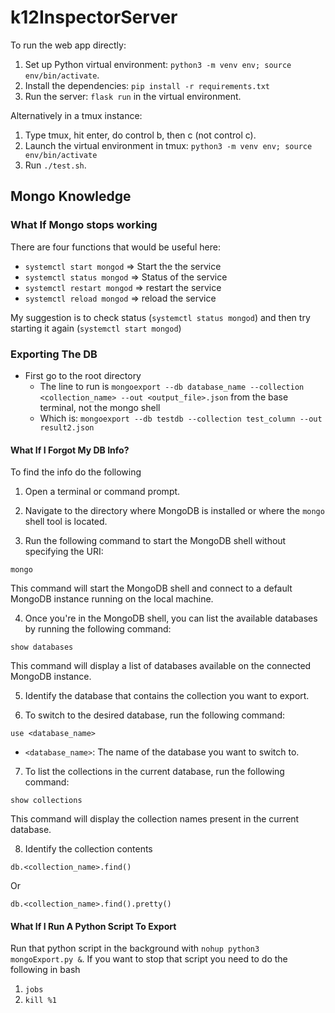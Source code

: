 # k12InspectorServer

To run the web app directly:
1. Set up Python virtual environment: `python3 -m venv env; source env/bin/activate`.
2. Install the dependencies: `pip install -r requirements.txt`
3. Run the server: `flask run` in the virtual environment.

Alternatively in a tmux instance: 
1. Type tmux, hit enter, do control b, then c (not control c).
2. Launch the virtual environment in tmux: `python3 -m venv env; source env/bin/activate`
3. Run `./test.sh`. 




## Mongo Knowledge 

### What If Mongo stops working 
There are four functions that would be useful here:
- `systemctl start mongod` => Start the the service
- `systemctl status mongod` => Status of the service
- `systemctl restart mongod` => restart the service
- `systemctl reload mongod` => reload the service

My suggestion is to check status (`systemctl status mongod`) and then try starting it again (`systemctl start mongod`)



### Exporting The DB
- First go to the root directory 
    - The line to run is `mongoexport --db database_name --collection <collection_name> --out <output_file>.json` from the base terminal, not the mongo shell
    - Which is: `mongoexport --db testdb --collection test_column --out result2.json`

#### What If I Forgot My DB Info?
To find the info do the following 

1. Open a terminal or command prompt.

2. Navigate to the directory where MongoDB is installed or where the `mongo` shell tool is located.

3. Run the following command to start the MongoDB shell without specifying the URI:
```
mongo
```

This command will start the MongoDB shell and connect to a default MongoDB instance running on the local machine.

4. Once you're in the MongoDB shell, you can list the available databases by running the following command:
```
show databases
```

This command will display a list of databases available on the connected MongoDB instance.

5. Identify the database that contains the collection you want to export.

6. To switch to the desired database, run the following command:
```
use <database_name>
```
   - `<database_name>`: The name of the database you want to switch to.

7. To list the collections in the current database, run the following command:
```
show collections
```

This command will display the collection names present in the current database.

8. Identify the collection contents 

```
db.<collection_name>.find()
```
Or
```
db.<collection_name>.find().pretty()
```

#### What If I Run A Python Script To Export
Run that python script in the background with `nohup python3 mongoExport.py &`.
If you want to stop that script you need to do the following in bash
1. `jobs`
2. `kill %1`